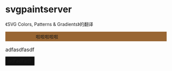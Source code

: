 # svgpaintserver
《SVG Colors, Patterns &amp; Gradients》的翻译

<div style="padding:5px 5px 5px 95px;background:url(img/mark1.svg) 5px 5px no-repeat #963;">啦啦啦啦啦</div>

<table><caption>adfasdfasdf</caption><tbody><tr><td style="background:#111;">adfadfadf</td></tr></tbody></table>
